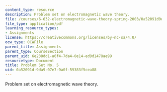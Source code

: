 ```yaml
---
content_type: resource
description: Problem set on electromagnetic wave theory.
file: /courses/6-632-electromagnetic-wave-theory-spring-2003/0a52091d9da907e79a0f59383f5cea88_ps5.pdf
file_type: application/pdf
learning_resource_types:
- Assignments
license: https://creativecommons.org/licenses/by-nc-sa/4.0/
ocw_type: OCWFile
parent_title: Assignments
parent_type: CourseSection
parent_uid: 6e238dd1-a6f4-7da4-0e14-ed9d1478ae99
resourcetype: Document
title: Problem Set No. 5
uid: 0a52091d-9da9-07e7-9a0f-59383f5cea88
---
```

Problem set on electromagnetic wave theory.